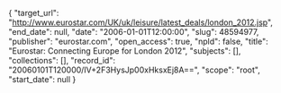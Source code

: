 {
  "target_url": "http://www.eurostar.com/UK/uk/leisure/latest_deals/london_2012.jsp", 
  "end_date": null, 
  "date": "2006-01-01T12:00:00", 
  "slug": 48594977, 
  "publisher": "eurostar.com", 
  "open_access": true, 
  "npld": false, 
  "title": "Eurostar: Connecting Europe for London 2012", 
  "subjects": [], 
  "collections": [], 
  "record_id": "20060101T120000/IV+2F3HysJp00xHksxEj8A==", 
  "scope": "root", 
  "start_date": null
}

